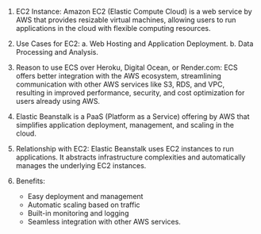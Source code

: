 1. EC2 Instance:
   Amazon EC2 (Elastic Compute Cloud) is a web service by AWS that provides resizable virtual machines, allowing users to run applications in the cloud with flexible computing resources.

2. Use Cases for EC2:
   a. Web Hosting and Application Deployment.
   b. Data Processing and Analysis.

3. Reason to use ECS over Heroku, Digital Ocean, or Render.com:
   ECS offers better integration with the AWS ecosystem, streamlining communication with other AWS services like S3, RDS, and VPC, resulting in improved performance, security, and cost optimization for users already using AWS.

1. Elastic Beanstalk is a PaaS (Platform as a Service) offering by AWS that simplifies application deployment, management, and scaling in the cloud.

2. Relationship with EC2: Elastic Beanstalk uses EC2 instances to run applications. It abstracts infrastructure complexities and automatically manages the underlying EC2 instances.

3. Benefits:
   - Easy deployment and management
   - Automatic scaling based on traffic
   - Built-in monitoring and logging
   - Seamless integration with other AWS services.
